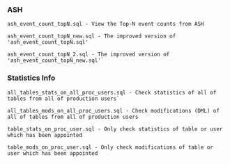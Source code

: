 ### ASH

    ash_event_count_topN.sql - View the Top-N event counts from ASH
    
    ash_event_count_topN_new.sql - The improved version of 'ash_event_count_topN.sql'
    
    ash_event_count_topN_2.sql - The improved version of 'ash_event_count_topN_new.sql'`

### Statistics Info
    all_tables_stats_on_all_proc_users.sql - Check statistics of all of tables from all of production users`

    all_tables_mods_on_all_proc_users.sql - Check modifications (DML) of all of tables from all of production users

    table_stats_on_proc_user.sql - Only check statistics of table or user which has been appointed

    table_mods_on_proc_user.sql - Only check modifications of table or user which has been appointed
